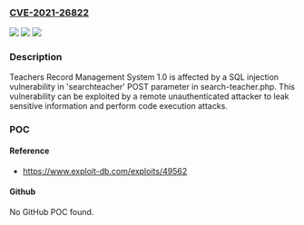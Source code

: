 ### [CVE-2021-26822](https://cve.mitre.org/cgi-bin/cvename.cgi?name=CVE-2021-26822)
![](https://img.shields.io/static/v1?label=Product&message=n%2Fa&color=blue)
![](https://img.shields.io/static/v1?label=Version&message=n%2Fa&color=blue)
![](https://img.shields.io/static/v1?label=Vulnerability&message=n%2Fa&color=brighgreen)

### Description

Teachers Record Management System 1.0 is affected by a SQL injection vulnerability in 'searchteacher' POST parameter in search-teacher.php. This vulnerability can be exploited by a remote unauthenticated attacker to leak sensitive information and perform code execution attacks.

### POC

#### Reference
- https://www.exploit-db.com/exploits/49562

#### Github
No GitHub POC found.

